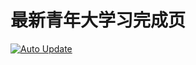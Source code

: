 # 最新青年大学习完成页
[![Auto Update](https://github.com/huoyiming/youthstudy-finishpage/actions/workflows/finishpage.yml/badge.svg)](https://github.com/huoyiming/youthstudy-finishpage/actions/workflows/finishpage.yml)
